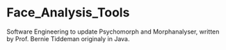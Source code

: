 # Face_Analysis_Tools
Software Engineering to update Psychomorph and Morphanalyser, written by Prof. Bernie Tiddeman originaly in Java.
